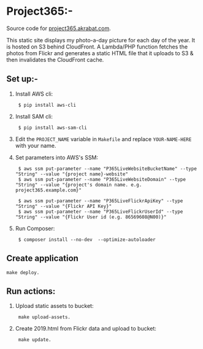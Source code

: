 # Project365:-

Source code for [project365.akrabat.com](https://project365.akrabat.com).

This static site displays my photo-a-day picture for each day of the year. It is hosted on S3 behind CloudFront. A Lambda/PHP function fetches the photos from Flickr and generates a static HTML file that it uploads to S3 & then invalidates the CloudFront cache.


## Set up:-

1. Install AWS cli: 

        $ pip install aws-cli

2. Install SAM cli:

        $ pip install aws-sam-cli

3. Edit the `PROJECT_NAME` variable in `Makefile` and replace `YOUR-NAME-HERE` with your name.

4. Set parameters into AWS's SSM:

        $ aws ssm put-parameter --name "P365LiveWebsiteBucketName" --type "String" --value "{project name}-website"
        $ aws ssm put-parameter --name "P365LiveWebsiteDomain" --type "String" --value "{project's domain name. e.g. project365.example.com}"

        $ aws ssm put-parameter --name "P365LiveFlickrApiKey" --type "String" --value "{Flickr API Key}"
        $ aws ssm put-parameter --name "P365LiveFlickrUserId" --type "String" --value "{Flickr User id (e.g. 86569608@N00)}"

5. Run Composer:

        $ composer install --no-dev  --optimize-autoloader

## Create application

    make deploy.

## Run actions:

1. Upload static assets to bucket:

        make upload-assets.
    
2. Create 2019.html from Flickr data and upload to bucket:

        make update.
